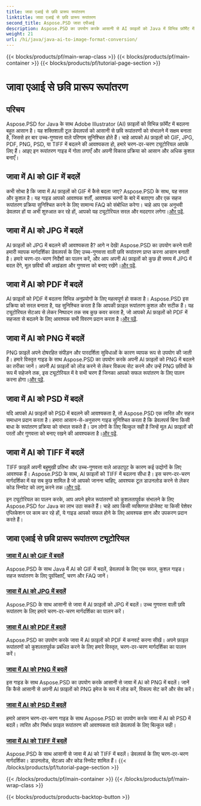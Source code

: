 ```yaml
---
title: जावा एआई से छवि प्रारूप रूपांतरण
linktitle: जावा एआई से छवि प्रारूप रूपांतरण
second_title: Aspose.PSD जावा एपीआई
description: Aspose.PSD का उपयोग करके आसानी से AI फ़ाइलों को Java में विभिन्न फ़ॉर्मेट में बदलें। सहज, उच्च-गुणवत्ता वाली छवि रूपांतरणों के लिए हमारे व्यापक गाइड का पालन करें।
weight: 21
url: /hi/java/java-ai-to-image-format-conversion/
---
```


{{< blocks/products/pf/main-wrap-class >}}
{{< blocks/products/pf/main-container >}}
{{< blocks/products/pf/tutorial-page-section >}}

# जावा एआई से छवि प्रारूप रूपांतरण


## परिचय

Aspose.PSD for Java के साथ Adobe Illustrator (AI) फ़ाइलों को विभिन्न फ़ॉर्मेट में बदलना बहुत आसान है। यह शक्तिशाली टूल डेवलपर्स को आसानी से छवि रूपांतरणों को संभालने में सक्षम बनाता है, जिससे हर बार उच्च-गुणवत्ता वाले परिणाम सुनिश्चित होते हैं। चाहे आपको AI फ़ाइलों को GIF, JPG, PDF, PNG, PSD, या TIFF में बदलने की आवश्यकता हो, हमारे चरण-दर-चरण ट्यूटोरियल आपके लिए हैं। आइए इन रूपांतरण गाइड में गोता लगाएँ और अपनी विकास प्रक्रिया को आसान और अधिक कुशल बनाएँ।

## जावा में AI को GIF में बदलें
 कभी सोचा है कि जावा में AI फ़ाइलों को GIF में कैसे बदला जाए? Aspose.PSD के साथ, यह सरल और कुशल है। यह गाइड आपको आवश्यक शर्तों, आवश्यक चरणों के बारे में बताएगा और एक सहज रूपांतरण प्रक्रिया सुनिश्चित करने के लिए सामान्य FAQ को संबोधित करेगा। चाहे आप एक अनुभवी डेवलपर हों या अभी शुरुआत कर रहे हों, आपको यह ट्यूटोरियल सरल और मददगार लगेगा।[और पढ़ें](./convert-ai-to-gif/).

## जावा में AI को JPG में बदलें
AI फ़ाइलों को JPG में बदलने की आवश्यकता है? आगे न देखें! Aspose.PSD का उपयोग करने वाली हमारी व्यापक मार्गदर्शिका डेवलपर्स के लिए उच्च-गुणवत्ता वाली छवि रूपांतरण प्राप्त करना आसान बनाती है। हमारे चरण-दर-चरण निर्देशों का पालन करें, और आप अपनी AI फ़ाइलों को कुछ ही समय में JPG में बदल देंगे, मूल छवियों की अखंडता और गुणवत्ता को बनाए रखेंगे।[और पढ़ें](./convert-ai-to-jpg/).

## जावा में AI को PDF में बदलें
 AI फ़ाइलों को PDF में बदलना विभिन्न अनुप्रयोगों के लिए महत्वपूर्ण हो सकता है। Aspose.PSD इस प्रक्रिया को सरल बनाता है, यह सुनिश्चित करता है कि आपकी फ़ाइल रूपांतरण कुशल और सटीक हैं। यह ट्यूटोरियल सेटअप से लेकर निष्पादन तक सब कुछ कवर करता है, जो आपको AI फ़ाइलों को PDF में सहजता से बदलने के लिए आवश्यक सभी विवरण प्रदान करता है।[और पढ़ें](./convert-ai-to-pdf/).

## जावा में AI को PNG में बदलें
PNG फ़ाइलें अपने दोषरहित संपीड़न और पारदर्शिता सुविधाओं के कारण व्यापक रूप से उपयोग की जाती हैं। हमारे विस्तृत गाइड के साथ Aspose.PSD का उपयोग करके अपनी AI फ़ाइलों को PNG में बदलने का तरीका जानें। अपनी AI फ़ाइलों को लोड करने से लेकर विकल्प सेट करने और उन्हें PNG छवियों के रूप में सहेजने तक, इस ट्यूटोरियल में वे सभी चरण हैं जिनका आपको सफल रूपांतरण के लिए पालन करना होगा।[और पढ़ें](./convert-ai-to-png/).

## जावा में AI को PSD में बदलें
 यदि आपको AI फ़ाइलों को PSD में बदलने की आवश्यकता है, तो Aspose.PSD एक त्वरित और सहज समाधान प्रदान करता है। हमारा आसान-से-अनुसरण गाइड सुनिश्चित करता है कि डेवलपर्स बिना किसी बाधा के रूपांतरण प्रक्रिया को संभाल सकते हैं। उन लोगों के लिए बिल्कुल सही है जिन्हें मूल AI फ़ाइलों की परतों और गुणवत्ता को बनाए रखने की आवश्यकता है।[और पढ़ें](./convert-ai-to-psd/).

## जावा में AI को TIFF में बदलें
 TIFF फ़ाइलें अपनी बहुमुखी प्रतिभा और उच्च-गुणवत्ता वाले आउटपुट के कारण कई उद्योगों के लिए आवश्यक हैं। Aspose.PSD के साथ, AI फ़ाइलों को TIFF में बदलना सीधा है। इस चरण-दर-चरण मार्गदर्शिका में वह सब कुछ शामिल है जो आपको जानना चाहिए, आवश्यक टूल डाउनलोड करने से लेकर कोड स्निपेट को लागू करने तक।[और पढ़ें](./convert-ai-to-tiff/).

इन ट्यूटोरियल का पालन करके, आप अपने इमेज रूपांतरणों को कुशलतापूर्वक संभालने के लिए Aspose.PSD for Java का लाभ उठा सकते हैं। चाहे आप किसी व्यक्तिगत प्रोजेक्ट या किसी पेशेवर एप्लिकेशन पर काम कर रहे हों, ये गाइड आपको सफल होने के लिए आवश्यक ज्ञान और उपकरण प्रदान करते हैं।

## जावा एआई से छवि प्रारूप रूपांतरण ट्यूटोरियल
### [जावा में AI को GIF में बदलें](./convert-ai-to-gif/)
Aspose.PSD के साथ Java में AI को GIF में बदलें, डेवलपर्स के लिए एक सरल, कुशल गाइड। सहज रूपांतरण के लिए पूर्वापेक्षाएँ, चरण और FAQ जानें।
### [जावा में AI को JPG में बदलें](./convert-ai-to-jpg/)
Aspose.PSD के साथ आसानी से जावा में AI फ़ाइलों को JPG में बदलें। उच्च गुणवत्ता वाली छवि रूपांतरण के लिए हमारे चरण-दर-चरण मार्गदर्शिका का पालन करें।
### [जावा में AI को PDF में बदलें](./convert-ai-to-pdf/)
Aspose.PSD का उपयोग करके जावा में AI फ़ाइलों को PDF में कनवर्ट करना सीखें। अपने फ़ाइल रूपांतरणों को कुशलतापूर्वक प्रबंधित करने के लिए हमारे विस्तृत, चरण-दर-चरण मार्गदर्शिका का पालन करें।
### [जावा में AI को PNG में बदलें](./convert-ai-to-png/)
इस गाइड के साथ Aspose.PSD का उपयोग करके आसानी से जावा में AI को PNG में बदलें। जानें कि कैसे आसानी से अपनी AI फ़ाइलों को PNG इमेज के रूप में लोड करें, विकल्प सेट करें और सेव करें।
### [जावा में AI को PSD में बदलें](./convert-ai-to-psd/)
हमारे आसान चरण-दर-चरण गाइड के साथ Aspose.PSD का उपयोग करके जावा में AI को PSD में बदलें। त्वरित और निर्बाध फ़ाइल रूपांतरण की आवश्यकता वाले डेवलपर्स के लिए बिल्कुल सही।
### [जावा में AI को TIFF में बदलें](./convert-ai-to-tiff/)
Aspose.PSD के साथ आसानी से जावा में AI को TIFF में बदलें। डेवलपर्स के लिए चरण-दर-चरण मार्गदर्शिका। डाउनलोड, सेटअप और कोड स्निपेट शामिल हैं।
{{< /blocks/products/pf/tutorial-page-section >}}

{{< /blocks/products/pf/main-container >}}
{{< /blocks/products/pf/main-wrap-class >}}

{{< blocks/products/products-backtop-button >}}
